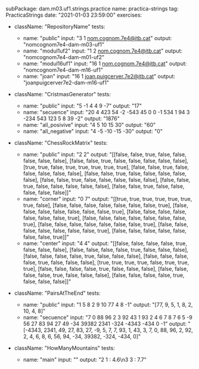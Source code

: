 subPackage: dam.m03.uf1.strings.practice
name: practica-strings
tag: PracticaStrings
date: "2021-01-03 23:59:00"
exercises:
  - className: "RepositoryName"
    tests:
      - name: "public"
        input: "3 1 nom.cognom.7e4@itb.cat"
        output: "nomcognom7e4-dam-m03-uf1"
      - name: "modul1uf2"
        input: "1 2 nom.cognom.7e4@itb.cat"
        output: "nomcognom7e4-dam-m01-uf2"
      - name: "modul16uf1"
        input: "16 1 nom.cognom.7e4@itb.cat"
        output: "nomcognom7e4-dam-m16-uf1"
      - name: "joan"
        input: "16 1 joan.puigcerver.7e2@itb.cat"
        output: "joanpuigcerver7e2-dam-m16-uf1"

  - className: "CristmasGenerator"
    tests:
      - name: "public"
        input: "5   -1 4 4 9 -7"
        output: "17"
      - name: "secuence"
        input: "20 4 423 54 -2 -543 45 0 0 -1 534 1 94 3 -234 543 123 5 8 39 -2"
        output: "1876"
      - name: "all_posivive"
        input: "4   5 10 15 30"
        output: "60"
      - name: "all_negative"
        input: "4   -5 -10 -15 -30"
        output: "0"
  - className: "ChessRockMatrix"
    tests:
      - name: "public"
        input: "2 2"
        output: "[[false, false, true, false, false, false, false, false], [false, false, true, false, false, false, false, false], [true, true, false, true, true, true, true, true], [false, false, true, false, false, false, false, false], [false, false, true, false, false, false, false, false], [false, false, true, false, false, false, false, false], [false, false, true, false, false, false, false, false], [false, false, true, false, false, false, false, false]]"
      - name: "corner"
        input: "0 7"
        output: "[[true, true, true, true, true, true, true, false], [false, false, false, false, false, false, false, true], [false, false, false, false, false, false, false, true], [false, false, false, false, false, false, false, true], [false, false, false, false, false, false, false, true], [false, false, false, false, false, false, false, true], [false, false, false, false, false, false, false, true], [false, false, false, false, false, false, false, true]]"
      - name: "center"
        input: "4 4"
        output: "[[false, false, false, false, true, false, false, false], [false, false, false, false, true, false, false, false], [false, false, false, false, true, false, false, false], [false, false, false, false, true, false, false, false], [true, true, true, true, false, true, true, true], [false, false, false, false, true, false, false, false], [false, false, false, false, true, false, false, false], [false, false, false, false, true, false, false, false]]"
  - className: "PairsAtTheEnd"
    tests:
      - name: "public"
        input: "1 5 8 2 9 10 77 4 8 -1"
        output: "[77, 9, 5, 1, 8, 2, 10, 4, 8]"
      - name: "secuence"
        input: "7 0 88 96 2 3 92 43 1 93 2 4 6 7 8 7 6 5 -9 56 27 83 94 27 49 -34 39382 2341 -324 -4343 -434 0 -1"
        output: "[-4343, 2341, 49, 27, 83, 27, -9, 5, 7, 7, 93, 1, 43, 3, 7, 0, 88, 96, 2, 92, 2, 4, 6, 8, 6, 56, 94, -34, 39382, -324, -434, 0]"
  - className: "HowManyMountains"
    tests:
      - name: "main"
        input: ""
        output: "2 1 : 4.6\n3 3 : 7.7"
